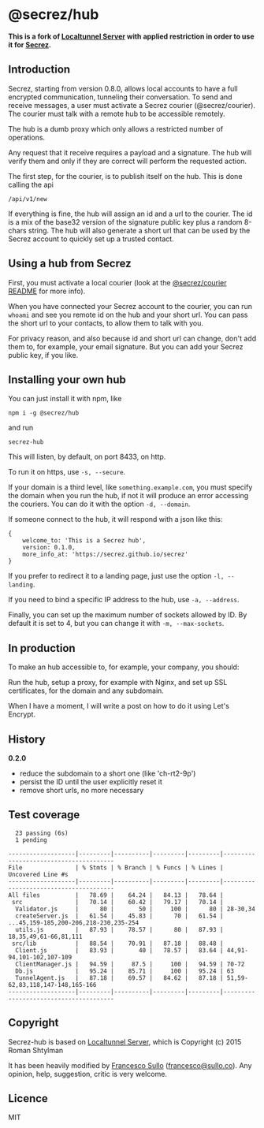 # @secrez/hub

**This is a fork of [Localtunnel Server](https://github.com/localtunnel/server) with applied restriction in order to use it for [Secrez](https://github.com/secrez/secrez).**

## Introduction

Secrez, starting from version 0.8.0, allows local accounts to have a full encrypted communication, tunneling their conversation. To send and receive messages, a user must activate a Secrez courier (@secrez/courier). The courier must talk with a remote hub to be accessible remotely.

The hub is a dumb proxy which only allows a restricted number of operations.

Any request that it receive requires a payload and a signature. The hub will verify them and only if they are correct will perform the requested action.

The first step, for the courier, is to publish itself on the hub. This is done calling the api

```
/api/v1/new
```
If everything is fine, the hub will assign an id and a url to the courier. The id is a mix of the base32 version of the signature public key plus a random 8-chars string. The hub will also generate a short url that can be used by the Secrez account to quickly set up a trusted contact.

## Using a hub from Secrez

First, you must activate a local courier (look at the [@secrez/courier README](https://github.com/secrez/secrez/tree/master/packages/courier) for more info).

When you have connected your Secrez account to the courier, you can run `whoami` and see you remote id on the hub and your short url. You can pass the short url to your contacts, to allow them to talk with you.

For privacy reason, and also because id and short url can change, don't add them to, for example, your email signature. But you can add your Secrez public key, if you like.

## Installing your own hub

You can just install it with npm, like
```
npm i -g @secrez/hub
```
and run 
```
secrez-hub
```
This will listen, by default, on port 8433, on http.

To run it on https, use `-s, --secure`.

If your domain is a third level, like `something.example.com`, you must specify the domain when you run the hub, if not it will produce an error accessing the couriers. You can do it with the option `-d, --domain`.

If someone connect to the hub, it will respond with a json like this:
```
{
    welcome_to: 'This is a Secrez hub',
    version: 0.1.0,
    more_info_at: 'https://secrez.github.io/secrez'
}
```
If you prefer to redirect it to a landing page, just use the option `-l, --landing`.

If you need to bind a specific IP address to the hub, use `-a, --address`.

Finally, you can set up the maximum number of sockets allowed by ID. By default it is set to 4, but you can change it with `-m, --max-sockets`.

## In production

To make an hub accessible to, for example, your company, you should:

Run the hub, setup a proxy, for example with Nginx, and set up SSL certificates, for the domain and any subdomain.

When I have a moment, I will write a post on how to do it using Let's Encrypt.

## History

__0.2.0__
* reduce the subdomain to a short one (like 'ch-rt2-9p')
* persist the ID until the user explicitly reset it
* remove short urls, no more necessary


## Test coverage
```
  23 passing (6s)
  1 pending

-------------------|---------|----------|---------|---------|---------------------------------------
File               | % Stmts | % Branch | % Funcs | % Lines | Uncovered Line #s                     
-------------------|---------|----------|---------|---------|---------------------------------------
All files          |   78.69 |    64.24 |   84.13 |   78.64 |                                       
 src               |   70.14 |    60.42 |   79.17 |   70.14 |                                       
  Validator.js     |      80 |       50 |     100 |      80 | 28-30,34                              
  createServer.js  |   61.54 |    45.83 |      70 |   61.54 | ...45,159-185,200-206,218-230,235-254 
  utils.js         |   87.93 |    78.57 |      80 |   87.93 | 18,35,49,61-66,81,111                 
 src/lib           |   88.54 |    70.91 |   87.18 |   88.48 |                                       
  Client.js        |   83.93 |       40 |   78.57 |   83.64 | 44,91-94,101-102,107-109              
  ClientManager.js |   94.59 |     87.5 |     100 |   94.59 | 70-72                                 
  Db.js            |   95.24 |    85.71 |     100 |   95.24 | 63                                    
  TunnelAgent.js   |   87.18 |    69.57 |   84.62 |   87.18 | 51,59-62,83,118,147-148,165-166       
-------------------|---------|----------|---------|---------|---------------------------------------

```

## Copyright

Secrez-hub is based on [Localtunnel Server](https://github.com/localtunnel/server), which is Copyright (c) 2015 Roman Shtylman  

It has been heavily modified by [Francesco Sullo](https://francesco.sullo.co) (<francesco@sullo.co>). Any opinion, help, suggestion, critic is very welcome.


## Licence
MIT




     
